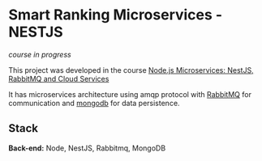 # Smart Ranking Microservices - NESTJS

_course in progress_

This project was developed in the course
[Node.js Microservices: NestJS, RabbitMQ and Cloud Services](https://www.udemy.com/course/construindo-um-backend-escalavel-com-nestjs-aws-e-pivotalws/)

It has microservices architecture using amqp protocol with [RabbitMQ](https://www.rabbitmq.com/) for communication and [mongodb](https://www.mongodb.com/pt-br) for data persistence.

## Stack

**Back-end:** Node, NestJS, Rabbitmq, MongoDB
